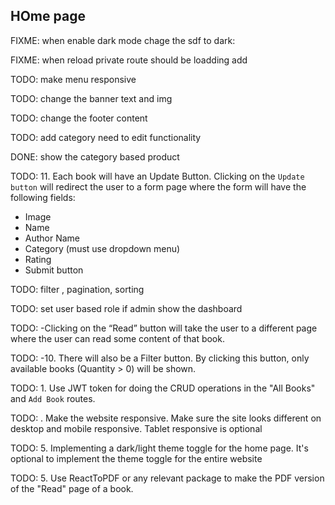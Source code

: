 ## HOme page

FIXME: when enable dark mode chage the sdf to dark:

FIXME: when reload private route should be loadding add

TODO: make menu responsive

TODO: change the banner text and img

TODO: change the footer content

TODO: add category need to edit functionality

DONE: show the category based product

TODO: 11. Each book will have an Update Button. Clicking on the `Update button` will redirect the user
to a form page where the form will have the following fields:

- Image
- Name
- Author Name
- Category (must use dropdown menu)
- Rating
- Submit button

TODO: filter , pagination, sorting

TODO: set user based role if admin show the dashboard

TODO: -Clicking on the “Read” button will take the user to a different page where the user can read
some content of that book.

TODO: -10. There will also be a Filter button. By clicking this button, only available books (Quantity > 0)
will be shown.

TODO: 1. Use JWT token for doing the CRUD operations in the "All Books" and `Add Book` routes.

TODO: . Make the website responsive. Make sure the site looks different on desktop and mobile
responsive. Tablet responsive is optional

TODO: 5. Implementing a dark/light theme toggle for the home page. It's optional to implement the
theme toggle for the entire website

TODO: 5. Use ReactToPDF or any relevant package to make the PDF version of the "Read" page of a
book.

